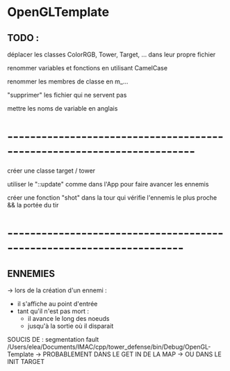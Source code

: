 # OpenGLTemplate

## TODO :


déplacer les classes ColorRGB, Tower, Target, ... dans leur propre fichier

renommer variables et fonctions en utilisant CamelCase

renommer les membres de classe en m_...

"supprimer" les fichier qui ne servent pas

mettre les noms de variable en anglais

# -----------------------------------------------------------------------

créer une classe target / tower

utiliser le "::update" comme dans l'App pour faire avancer les ennemis 

créer une fonction "shot" dans  la tour qui vérifie l'ennemis le plus proche && la portée du tir

# ---------------------------------------------------------------------

## ENNEMIES

-> lors de la création d'un ennemi :

- il s'affiche au point d'entrée 
- tant qu'il n'est pas mort :
  - il avance le long des noeuds
  - jusqu'à la sortie où il disparait
  
SOUCIS DE :
segmentation fault  /Users/elea/Documents/IMAC/cpp/tower_defense/bin/Debug/OpenGL-Template
-> PROBABLEMENT DANS LE GET IN DE LA MAP 
-> OU DANS LE INIT TARGET